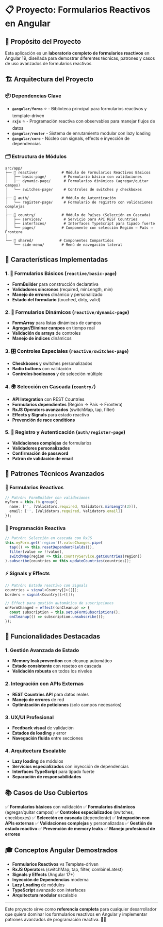 # 📋 Proyecto: Formularios Reactivos en Angular

## 🎯 Propósito del Proyecto
Esta aplicación es un **laboratorio completo de formularios reactivos** en Angular 19, diseñada para demostrar diferentes técnicas, patrones y casos de uso avanzados de formularios reactivos.

## 🏗️ Arquitectura del Proyecto

### 📦 Dependencias Clave
- **`@angular/forms`** ⭐ - Biblioteca principal para formularios reactivos y template-driven
- **`rxjs`** ⭐ - Programación reactiva con observables para manejar flujos de datos
- **`@angular/router`** - Sistema de enrutamiento modular con lazy loading
- **`@angular/core`** - Núcleo con signals, effects e inyección de dependencias

### 🗂️ Estructura de Módulos

```
src/app/
├── 📁 reactive/           # Módulo de Formularios Reactivos Básicos
│   ├── basic-page/        # Formulario básico con validaciones
│   ├── dynamic-page/      # Formularios dinámicos (agregar/quitar campos)
│   └── switches-page/     # Controles de switches y checkboxes
│
├── 📁 auth/               # Módulo de Autenticación
│   └── register-page/     # Formulario de registro con validaciones complejas
│
├── 📁 country/            # Módulo de Países (Selección en Cascada)
│   ├── services/          # Servicio para API REST Countries
│   ├── interfaces/        # Interfaces TypeScript para tipado fuerte
│   └── pages/            # Componente con selección Región → País → Frontera
│
└── 📁 shared/            # Componentes Compartidos
    └── side-menu/        # Menú de navegación lateral
```

## 🎨 Características Implementadas

### 1. 📝 Formularios Básicos (`reactive/basic-page`)
- **FormBuilder** para construcción declarativa
- **Validadores síncronos** (required, minLength, min)
- **Manejo de errores** dinámico y personalizado
- **Estado del formulario** (touched, dirty, valid)

### 2. 🔄 Formularios Dinámicos (`reactive/dynamic-page`)
- **FormArray** para listas dinámicas de campos
- **Agregar/Eliminar campos** en tiempo real
- **Validación de arrays** de controles
- **Manejo de índices** dinámicos

### 3. 🎛️ Controles Especiales (`reactive/switches-page`)
- **Checkboxes** y switches personalizados
- **Radio buttons** con validación
- **Controles booleanos** y de selección múltiple

### 4. 🌍 Selección en Cascada (`country/`)
- **API Integration** con REST Countries
- **Formularios dependientes** (Región → País → Frontera)
- **RxJS Operators avanzados** (switchMap, tap, filter)
- **Effects y Signals** para estado reactivo
- **Prevención de race conditions**

### 5. 🔐 Registro y Autenticación (`auth/register-page`)
- **Validaciones complejas** de formularios
- **Validadores personalizados**
- **Confirmación de password**
- **Patrón de validación de email**

## 🔧 Patrones Técnicos Avanzados

### 🎯 Formularios Reactivos
```typescript
// Patrón: FormBuilder con validaciones
myForm = this.fb.group({
  name: ['', [Validators.required, Validators.minLength(3)]],
  email: ['', [Validators.required, Validators.email]]
});
```

### 🔄 Programación Reactiva
```typescript
// Patrón: Selección en cascada con RxJS
this.myForm.get('region')!.valueChanges.pipe(
  tap(() => this.resetDependentFields()),
  filter(value => !!value),
  switchMap(region => this.countryService.getCountries(region))
).subscribe(countries => this.updateCountries(countries));
```

### ⚡ Signals y Effects
```typescript
// Patrón: Estado reactivo con Signals
countries = signal<Country[]>([]);
borders = signal<Country[]>([]);

// Effect para gestión automática de suscripciones
onFormChanged = effect((onCleanup) => {
  const subscription = this.setupFormSubscriptions();
  onCleanup(() => subscription.unsubscribe());
});
```

## 🚀 Funcionalidades Destacadas

### 1. **Gestión Avanzada de Estado**
- **Memory leak prevention** con cleanup automático
- **Estado consistente** con reseteo en cascada
- **Validación robusta** en todos los niveles

### 2. **Integración con APIs Externas**
- **REST Countries API** para datos reales
- **Manejo de errores** de red
- **Optimización de peticiones** (solo campos necesarios)

### 3. **UX/UI Profesional**
- **Feedback visual** de validación
- **Estados de loading** y error
- **Navegación fluida** entre secciones

### 4. **Arquitectura Escalable**
- **Lazy loading** de módulos
- **Servicios especializados** con inyección de dependencias
- **Interfaces TypeScript** para tipado fuerte
- **Separación de responsabilidades**

## 📚 Casos de Uso Cubiertos

✅ **Formularios básicos** con validación
✅ **Formularios dinámicos** (agregar/quitar campos)
✅ **Controles especializados** (switches, checkboxes)
✅ **Selección en cascada** (dependiente)
✅ **Integración con APIs externas**
✅ **Validaciones complejas** y personalizadas
✅ **Gestión de estado reactivo**
✅ **Prevención de memory leaks**
✅ **Manejo profesional de errores**

## 🎓 Conceptos Angular Demostrados

- **Formularios Reactivos** vs Template-driven
- **RxJS Operators** (switchMap, tap, filter, combineLatest)
- **Signals y Effects** (Angular 17+)
- **Inyección de Dependencias** moderna
- **Lazy Loading** de módulos
- **TypeScript** avanzado con interfaces
- **Arquitectura modular** escalable

---

Este proyecto sirve como **referencia completa** para cualquier desarrollador que quiera dominar los formularios reactivos en Angular y implementar patrones avanzados de programación reactiva. 🎯✨
